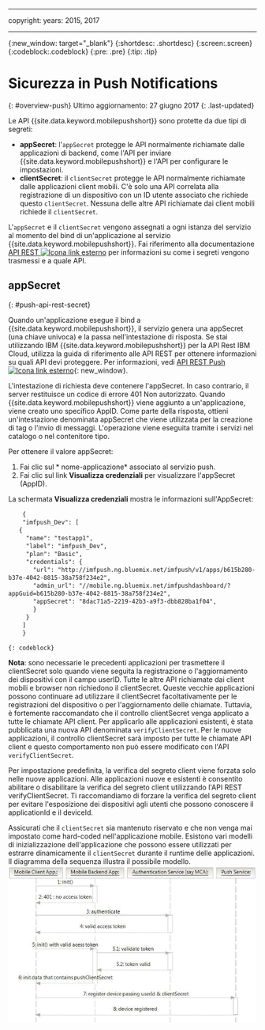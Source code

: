 ----

copyright:
 years: 2015, 2017

---

{:new_window: target="_blank"}
{:shortdesc: .shortdesc}
{:screen:.screen}
{:codeblock:.codeblock}
{:pre: .pre}
{:tip: .tip}

# Sicurezza in Push Notifications 
{: #overview-push}
Ultimo aggiornamento: 27 giugno 2017
{: .last-updated}


Le API {{site.data.keyword.mobilepushshort}} sono protette da due tipi di segreti: 

- **appSecret**: l'`appSecret` protegge le API normalmente richiamate dalle applicazioni di backend, come l'API per inviare {{site.data.keyword.mobilepushshort}} e l'API per configurare le impostazioni.
- **clientSecret**:  il `clientSecret` protegge le API normalmente richiamate dalle applicazioni client mobili. C'è solo una API correlata alla registrazione di un dispositivo con un ID utente associato che richiede questo `clientSecret`. Nessuna delle altre API richiamate dai client mobili richiede il `clientSecret`. 

L'`appSecret` e il `clientSecret` vengono assegnati a ogni istanza del servizio al momento del bind di un'applicazione al servizio {{site.data.keyword.mobilepushshort}}. Fai riferimento alla documentazione [API REST ![Icona link esterno](../../icons/launch-glyph.svg "Icona link esterno")](https://mobile.{DomainName}/imfpush/) per informazioni su come i segreti vengono trasmessi e a quale API.

## appSecret 
{: #push-api-rest-secret}

Quando un'applicazione esegue il bind a {{site.data.keyword.mobilepushshort}}, il servizio genera una appSecret (una chiave univoca) e la passa nell'intestazione di risposta. Se stai utilizzando IBM {{site.data.keyword.mobilepushshort}} per la API Rest IBM Cloud, utilizza la guida di riferimento alle API REST per ottenere informazioni su quali API devi proteggere. Per informazioni, vedi [API REST Push ![Icona link esterno](../../icons/launch-glyph.svg "Icona link esterno")](https://mobile.{DomainName}/imfpush/){: new_window}.

L'intestazione di richiesta deve contenere l'appSecret. In caso contrario, il server restituisce un codice di errore
                401 Non autorizzato. Quando {{site.data.keyword.mobilepushshort}} viene aggiunto a un'applicazione, viene creato uno specifico AppID. Come parte della risposta, ottieni un'intestazione denominata appSecret che viene utilizzata per la creazione di tag o l'invio di messaggi. L'operazione viene eseguita tramite i servizi nel catalogo o
                nel contenitore tipo.

Per ottenere il valore appSecret:

1. Fai clic sul * nome-applicazione* associato al servizio push.
2. Fai clic sul link **Visualizza credenziali** per visualizzare
                        l'appSecret (AppID).

La schermata **Visualizza credenziali** mostra le informazioni sull'AppSecret:
```
	{
    "imfpush_Dev": [
   {
     "name": "testapp1",
     "label": "imfpush_Dev",
     "plan": "Basic",
     "credentials": {
       "url": "http://imfpush.ng.bluemix.net/imfpush/v1/apps/b615b280-b37e-4042-8815-38a758f234e2",
       "admin_url": "//mobile.ng.bluemix.net/imfpushdashboard/?appGuid=b615b280-b37e-4042-8815-38a758f234e2",
       "appSecret": "8dac71a5-2219-42b3-a9f3-dbb828ba1f04",
       }
     }
    ]
    }
```
	{: codeblock} 


**Nota**: sono necessarie le precedenti applicazioni per trasmettere il clientSecret solo quando viene seguita la registrazione o l'aggiornamento dei dispositivi con il campo userID. Tutte le altre API richiamate dai client mobili e browser non richiedono il clientSecret. Queste vecchie applicazioni possono continuare ad utilizzare il clientSecret facoltativamente per le registrazioni del dispositivo o per l'aggiornamento delle chiamate. Tuttavia, è fortemente raccomandato che il controllo clientSecret venga applicato a tutte le chiamate API client. Per applicarlo alle applicazioni esistenti, è stata pubblicata una nuova API denominata `verifyClientSecret`.  Per le nuove applicazioni, il controllo clientSecret sarà imposto per tutte le chiamate API client e questo comportamento non può essere modificato con l'API `verifyClientSecret`.

Per impostazione predefinita, la verifica del segreto client viene forzata solo nelle nuove applicazioni. Alle applicazioni nuove e esistenti è consentito abilitare o disabilitare la verifica del segreto client utilizzando l'API REST verifyClientSecret. Ti raccomandiamo di forzare la verifica del segreto client per evitare l'esposizione dei dispositivi agli utenti che possono conoscere il applicationId e il deviceId.

Assicurati che il `clientSecret` sia mantenuto riservato e che non venga mai impostato come hard-coded nell'applicazione mobile. Esistono vari modelli di inizializzazione dell'applicazione che possono essere utilizzati per estrarre dinamicamente il `clientSecret` durante il runtime delle applicazioni. Il diagramma della sequenza illustra il possibile modello.
![Enable_Push](images/init_client_secret.jpg) 




